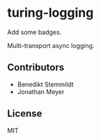 # turing-logging

Add some badges.

Multi-transport async logging.

## Contributors

- Benedikt Stemmildt
- Jonathan Meyer

## License

MIT

